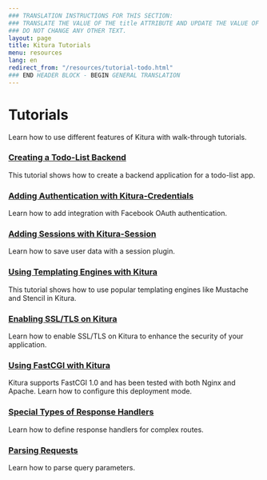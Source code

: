 ```yaml
---
### TRANSLATION INSTRUCTIONS FOR THIS SECTION:
### TRANSLATE THE VALUE OF THE title ATTRIBUTE AND UPDATE THE VALUE OF THE lang ATTRIBUTE. 
### DO NOT CHANGE ANY OTHER TEXT. 
layout: page
title: Kitura Tutorials
menu: resources
lang: en
redirect_from: "/resources/tutorial-todo.html"
### END HEADER BLOCK - BEGIN GENERAL TRANSLATION
---
```


# Tutorials

Learn how to use different features of Kitura with walk-through tutorials.

### [Creating a Todo-List Backend](/en/resources/tutorials/tutorial_todo.html)

This tutorial shows how to create a backend application for a todo-list app.

### [Adding Authentication with Kitura-Credentials](/en/resources/tutorials/credentials.html)

Learn how to add integration with Facebook OAuth authentication.

### [Adding Sessions with Kitura-Session](/en/resources/tutorials/sessions.html)

Learn how to save user data with a session plugin.

### [Using Templating Engines with Kitura](/en/resources/tutorials/templating.html)

This tutorial shows how to use popular templating engines like Mustache and Stencil in Kitura.

### [Enabling SSL/TLS on Kitura](/en/resources/tutorials/ssl.html)

Learn how to enable SSL/TLS on Kitura to enhance the security of your application.

### [Using FastCGI with Kitura](/en/resources/tutorials/fastcgi.html)

Kitura supports FastCGI 1.0 and has been tested with both Nginx and Apache.  Learn how to configure this deployment mode.

### [Special Types of Response Handlers](/en/resources/tutorials/responsehandlers.html)

Learn how to define response handlers for complex routes.

### [Parsing Requests](/en/resources/tutorials/parsingrequests.html)

Learn how to parse query parameters.

